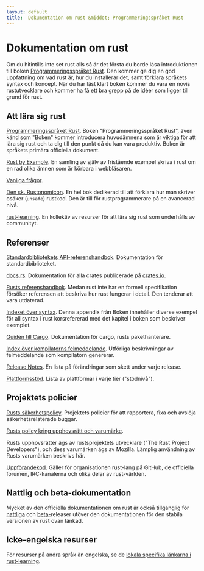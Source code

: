 ```yaml
---
layout: default
title:  Dokumentation om rust &middot; Programmeringsspråket Rust
---
```


# Dokumentation om rust

Om du hitintills inte set rust alls så är det första du borde läsa
introduktionen till boken [Programmeringsspråket Rust][book]. Den kommer ge dig
en god uppfattning om vad rust är, hur du installerar det, samt förklara språkets
syntax och koncept. När du har läst klart boken kommer du vara en novis
rustutvecklare och kommer ha få ett bra grepp på de idéer som ligger till
grund för rust.

## Att lära sig rust

[Programmeringsspråket Rust][book]. Boken "Programmeringsspråket Rust", även känd
som "Boken" kommer introducera huvudämnena som är viktiga för att lära sig rust
och ta dig till den punkt då du kan vara produktiv. Boken är språkets primära
officiella dokument.

[Rust by Example][rbe]. En samling av själv av fristående exempel skriva i rust
om en rad olika ämnen som är körbara i webbläsaren.

[Vanliga frågor][faq].

[Den sk. Rustonomicon][nomicon]. En hel bok dedikerad till att förklara hur
man skriver osäker (`unsafe`) rustkod. Den är till för rustprogrammerare på
en avancerad nivå.

[rust-learning]. En kollektiv av resurser för att lära sig rust som underhålls
av communityt.

[book]: https://doc.rust-lang.org/book/
[rbe]: http://rustbyexample.com
[faq]: faq.html
[nomicon]: https://doc.rust-lang.org/nomicon/
[rust-learning]: https://github.com/ctjhoa/rust-learning

## Referenser

[Standardbibliotekets API-referenshandbok][api]. Dokumentation för
standardbiblioteket.

[docs.rs]. Dokumentation för alla crates publicerade på [crates.io].

[Rusts referenshandbok][ref]. Medan rust inte har en formell specifikation
försöker referensen att beskriva hur rust fungerar i detail. Den tenderar
att vara utdaterad.

[Indexet över syntax][syn]. Denna appendix från Boken innehåller diverse exempel
för all syntax i rust korsrefererad med det kapitel i boken som beskriver exemplet.

[Guiden till Cargo][cargo]. Dokumentation för cargo, rusts pakethanterare.

[Index över kompilatorns felmeddelande][err]. Utförliga beskrivningar av
felmeddelande som kompilatorn genererar.

[Release Notes][release_notes]. En lista på förändringar som skett under varje release.

[Plattformsstöd][platform_support]. Lista av plattformar i varje tier ("stödnivå").

[api]: https://doc.rust-lang.org/std/
[syn]: https://doc.rust-lang.org/book/syntax-index.html
[ref]: https://doc.rust-lang.org/reference
[cargo]: http://doc.crates.io/guide.html
[err]: https://doc.rust-lang.org/error-index.html
[release_notes]: https://github.com/rust-lang/rust/blob/stable/RELEASES.md
[docs.rs]: https://docs.rs
[crates.io]: https://crates.io
[platform_support]: https://forge.rust-lang.org/platform-support.html

## Projektets policier

[Rusts säkerhetspolicy][security]. Projektets policier för att rapportera,
fixa och avslöja säkerhetsrelaterade buggar.

[Rusts policy kring upphovsrätt och varumärke][legal]. 

Rusts upphovsrätter ägs av rustsprojektets utvecklare
("The Rust Project Developers"), och dess varumärken ägs av Mozilla.
Lämplig användning av Rusts varumärken beskrivs här.

[Uppförandekod][coc]. Gäller för organisationen rust-lang på GitHub,
de officiella forumen, IRC-kanalerna och olika delar av rust-världen.

[security]: security.html
[legal]: legal.html
[coc]: https://www.rust-lang.org/conduct.html

## Nattlig och beta-dokumentation

Mycket av den officiella dokumentationen om rust är också tillgänglig för
[nattliga][nightly] och [beta-][beta]releaser utöver den dokumentationen
för den stabila versionen av rust ovan länkad.

[nightly]: https://doc.rust-lang.org/nightly/
[beta]: https://doc.rust-lang.org/beta/

## Icke-engelska resurser

För resurser på andra språk än engelska, se de
[lokala specifika länkarna i rust-learning][locale].

[locale]: https://github.com/ctjhoa/rust-learning#locale-links
